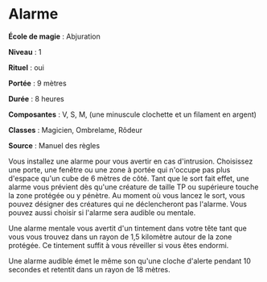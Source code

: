 # Alarme

**École de magie** : Abjuration

**Niveau** : 1

**Rituel** : oui

**Portée** : 9 mètres

**Durée** : 8 heures

**Composantes** : V, S, M, (une minuscule clochette et un filament en argent)

**Classes** : Magicien, Ombrelame, Rôdeur

**Source** : Manuel des règles

Vous installez une alarme pour vous avertir en cas d'intrusion. Choisissez une porte, une fenêtre ou une zone à portée qui n'occupe pas plus d'espace qu'un cube de 6 mètres de côté. Tant que le sort fait effet, une alarme vous prévient dès qu'une créature de taille TP ou supérieure touche la zone protégée ou y pénètre. Au moment où vous lancez le sort, vous pouvez désigner des créatures qui ne déclencheront pas l'alarme. Vous pouvez aussi choisir si l'alarme sera audible ou mentale.

Une alarme mentale vous avertit d'un tintement dans votre tête tant que vous vous trouvez dans un rayon de 1,5 kilomètre autour de la zone protégée. Ce tintement suffit à vous réveiller si vous êtes endormi.

Une alarme audible émet le même son qu'une cloche d'alerte pendant 10 secondes et retentit dans un rayon de 18 mètres.
